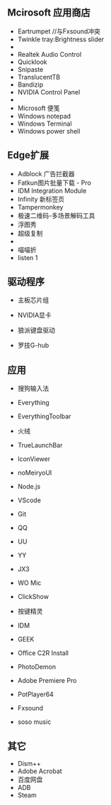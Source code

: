 ## Mcirosoft 应用商店

- Eartrumpet  //与Fxsound冲突
- Twinkle tray:Brightness slider
- 
- Realtek Audio Control
- Quicklook
- Snipaste
- TranslucentTB
- Bandizip
- NVIDIA Control Panel
- 
- Microsoft 便笺
- Windows notepad
- Windows Terminal
- Windows power shell

## Edge扩展

- Adblock 广告拦截器
- Fatkun图片批量下载 - Pro
- IDM Integration Module
- Infinity 新标签页
- Tampermonkey
- 极速二维码-多场景解码工具
- 浮图秀
- 超级复制
- 
- 喵喵折
- listen 1 

## 驱动程序

- 主板芯片组
- NVIDIA显卡

- 狼派键盘驱动
- 罗技G-hub

## 应用


- 搜狗输入法
- Everything
- EverythingToolbar
- 火绒
- TrueLaunchBar
- lconViewer
- noMeiryoUI
- Node.js
- VScode
- Git
  
- QQ
- UU
- YY
- JX3
- WO Mic
- ClickShow
- 按键精灵

- IDM
- GEEK
- Office C2R Install
- PhotoDemon
- Adobe Premiere Pro
- PotPlayer64
- Fxsound
- soso music

## 其它

- Dism++
- Adobe Acrobat
- 百度网盘
- ADB
- Steam

